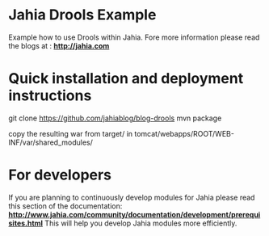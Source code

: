 Jahia Drools Example
========

Example how to use Drools within Jahia.
Fore more information please read the blogs at : **http://jahia.com**

Quick installation and deployment instructions
========
git clone https://github.com/jahiablog/blog-drools
mvn package

copy the resulting war from target/ in tomcat/webapps/ROOT/WEB-INF/var/shared_modules/

For developers
========
If you are planning to continuously develop modules for Jahia please read this section
of the documentation: **http://www.jahia.com/community/documentation/development/prerequisites.html**
This will help you develop Jahia modules more efficiently.